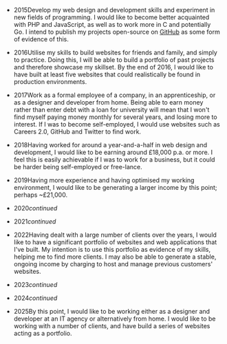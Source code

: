 <!--[TEMPLATE] timeline -->

* <span>2015</span>Develop my web design and development skills and experiment in new fields of programming. I would like to become better acquainted with PHP and JavaScript, as well as to work more in C and potentially Go. I intend to publish my projects open-source on [GitHub](http://en.wikipedia.org/wiki/GitHub) as some form of evidence of this.

* <span>2016</span>Utilise my skills to build websites for friends and family, and simply to practice. Doing this, I will be able to build a portfolio of past projects and therefore showcase my skillset. By the end of 2016, I would like to have built at least five websites that could realistically be found in production environments.

* <span>2017</span>Work as a formal employee of a company, in an apprenticeship, or as a designer and developer from home. Being able to earn money rather than enter debt with a loan for university will mean that I won't find myself paying money monthly for several years, and losing more to interest. If I was to become self-employed, I would use websites such as Careers 2.0, GitHub and Twitter to find work.

* <span>2018</span>Having worked for around a year-and-a-half in web design and development, I would like to be earning around &pound;18,000 p.a. or more. I feel this is easily achievable if I was to work for a business, but it could be harder being self-employed or free-lance.

* <span>2019</span>Having more experience and having optimised my working environment, I would like to be generating a larger income by this point; perhaps ~&pound;21,000.

* <span>2020</span>*continued*

* <span>2021</span>*continued*

* <span>2022</span>Having dealt with a large number of clients over the years, I would like to have a significant portfolio of websites and web applications that I've built. My intention is to use this portfolio as evidence of my skills, helping me to find more clients. I may also be able to generate a stable, ongoing income by charging to host and manage previous customers' websites.

* <span>2023</span>*continued*

* <span>2024</span>*continued*

* <span>2025</span>By this point, I would like to be working either as a designer and developer at an IT agency or alternatively from home. I would like to be working with a number of clients, and have build a series of websites acting as a portfolio.
